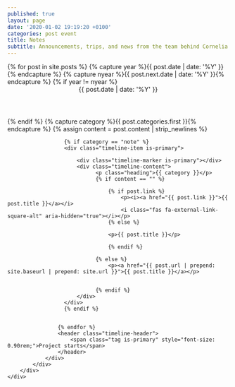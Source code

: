 ```yaml
---
published: true
layout: page
date: '2020-01-02 19:19:20 +0100'
categories: post event
title: Notes
subtitle: Announcements, trips, and news from the team behind Cornelia.
---
```


<html>
<head>
    <meta charset="utf-8">
    <meta http-equiv="X-UA-Compatible" content="IE=edge">
    <meta name="viewport" content="width=device-width, initial-scale=1">
    <title>Cornelia</title>
    <link rel="stylesheet" href="{{ "/assets/css/timeline.css" | relative_url }}">
    <script defer src="https://use.fontawesome.com/releases/v5.3.1/js/all.js"></script>
</head>
<body>

<section class="section">
    <div class="container">
        <div class="columns">
            <div class="column is-8-desktop is-offset-2-desktop">
                <div class="timeline">
                    {% for post in site.posts %}
                      {% capture year %}{{ post.date | date: '%Y' }}{% endcapture %}
                      {% capture nyear %}{{ post.next.date | date: '%Y' }}{% endcapture %}
                      {% if year != nyear %}
                        <header class="timeline-header">
                          <span class="tag is-primary" style="font-size: 0.90rem;" >{{ post.date | date: '%Y' }}</span>
                        </header>
                      {% endif %}
                      {% capture category %}{{ post.categories.first }}{% endcapture %}
                      {% assign content = post.content | strip_newlines %}



                      {% if category == "note" %}
                      <div class="timeline-item is-primary">

                          <div class="timeline-marker is-primary"></div>
                          <div class="timeline-content">
                                <p class="heading">{{ category }}</p>
                                {% if content == "" %}
                 
                                    {% if post.link %}
                                        <p><i><a href="{{ post.link }}">{{ post.title }}</a></i>
                                        <i class="fas fa-external-link-square-alt" aria-hidden="true"></i></p>
                                    {% else %}

                                    <p>{{ post.title }}</p>

                                    {% endif %}
                          
                                {% else %}   
                                    <p><a href="{{ post.url | prepend: site.baseurl | prepend: site.url }}">{{ post.title }}</a></p> 

                                    
                                {% endif %}         
                          </div>
                      </div>
                      {% endif %}


                    {% endfor %}
                    <header class="timeline-header">
                        <span class="tag is-primary" style="font-size: 0.90rem;">Project starts</span>
                    </header>
                </div>
            </div>
        </div>
    </div>
</section>


</body>
</html>
